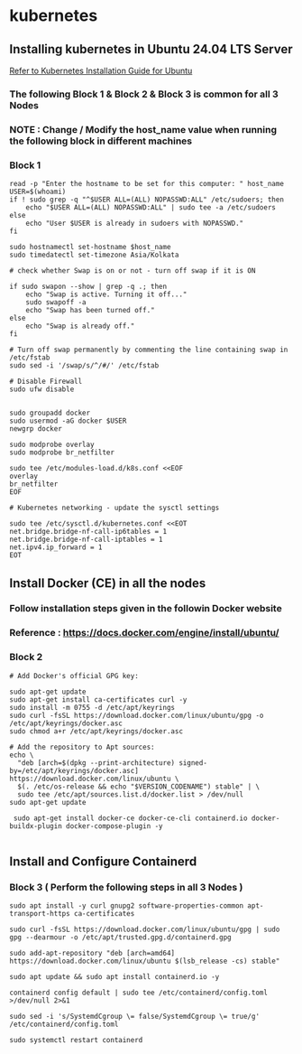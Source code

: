 # kubernetes
## Installing kubernetes in Ubuntu 24.04 LTS Server

[Refer to Kubernetes Installation Guide for Ubuntu](manuals/kubernetes-installation-ubuntu.MD)



### The following Block 1 & Block 2 & Block 3 is common for all 3 Nodes
### NOTE : Change / Modify the host_name value when running the following block in different machines

### Block 1
```
read -p "Enter the hostname to be set for this computer: " host_name
USER=$(whoami)
if ! sudo grep -q "^$USER ALL=(ALL) NOPASSWD:ALL" /etc/sudoers; then
    echo "$USER ALL=(ALL) NOPASSWD:ALL" | sudo tee -a /etc/sudoers
else
    echo "User $USER is already in sudoers with NOPASSWD."
fi

sudo hostnamectl set-hostname $host_name
sudo timedatectl set-timezone Asia/Kolkata

# check whether Swap is on or not - turn off swap if it is ON

if sudo swapon --show | grep -q .; then
    echo "Swap is active. Turning it off..."
    sudo swapoff -a
    echo "Swap has been turned off."
else
    echo "Swap is already off."
fi

# Turn off swap permanently by commenting the line containing swap in /etc/fstab
sudo sed -i '/swap/s/^/#/' /etc/fstab

# Disable Firewall
sudo ufw disable


sudo groupadd docker
sudo usermod -aG docker $USER
newgrp docker

sudo modprobe overlay
sudo modprobe br_netfilter

sudo tee /etc/modules-load.d/k8s.conf <<EOF
overlay
br_netfilter
EOF

# Kubernetes networking - update the sysctl settings 

sudo tee /etc/sysctl.d/kubernetes.conf <<EOT
net.bridge.bridge-nf-call-ip6tables = 1
net.bridge.bridge-nf-call-iptables = 1
net.ipv4.ip_forward = 1
EOT

```
## Install Docker (CE) in all the nodes 

### Follow installation steps given in the followin Docker website

### Reference : https://docs.docker.com/engine/install/ubuntu/

### Block 2

```
# Add Docker's official GPG key:

sudo apt-get update
sudo apt-get install ca-certificates curl -y
sudo install -m 0755 -d /etc/apt/keyrings
sudo curl -fsSL https://download.docker.com/linux/ubuntu/gpg -o /etc/apt/keyrings/docker.asc
sudo chmod a+r /etc/apt/keyrings/docker.asc

# Add the repository to Apt sources:
echo \
  "deb [arch=$(dpkg --print-architecture) signed-by=/etc/apt/keyrings/docker.asc] https://download.docker.com/linux/ubuntu \
  $(. /etc/os-release && echo "$VERSION_CODENAME") stable" | \
  sudo tee /etc/apt/sources.list.d/docker.list > /dev/null
sudo apt-get update

 sudo apt-get install docker-ce docker-ce-cli containerd.io docker-buildx-plugin docker-compose-plugin -y


```

## Install and Configure Containerd

### Block 3 ( Perform the following steps in all 3 Nodes )

```
sudo apt install -y curl gnupg2 software-properties-common apt-transport-https ca-certificates

sudo curl -fsSL https://download.docker.com/linux/ubuntu/gpg | sudo gpg --dearmour -o /etc/apt/trusted.gpg.d/containerd.gpg 

sudo add-apt-repository "deb [arch=amd64] https://download.docker.com/linux/ubuntu $(lsb_release -cs) stable"

sudo apt update && sudo apt install containerd.io -y

containerd config default | sudo tee /etc/containerd/config.toml >/dev/null 2>&1

sudo sed -i 's/SystemdCgroup \= false/SystemdCgroup \= true/g' /etc/containerd/config.toml

sudo systemctl restart containerd

```